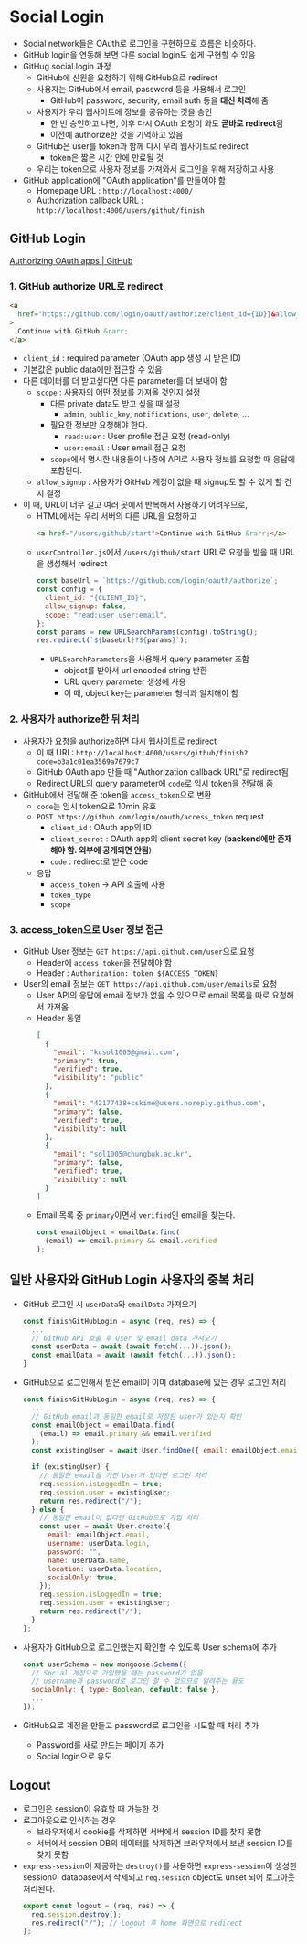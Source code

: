 # Social Login

- Social network들은 OAuth로 로그인을 구현하므로 흐름은 비슷하다.
- GitHub login을 연동해 보면 다른 social login도 쉽게 구현할 수 있음
- GitHug social login 과정
  - GitHub에 신원을 요청하기 위해 GitHub으로 redirect
  - 사용자는 GitHub에서 email, password 등을 사용해서 로그인
    - GitHub이 password, security, email auth 등을 **대신 처리**해 줌
  - 사용자가 우리 웹사이트에 정보를 공유하는 것을 승인
    - 한 번 승인하고 나면, 이후 다시 OAuth 요청이 와도 **곧바로 redirect**됨
    - 이전에 authorize한 것을 기억하고 있음
  - GitHub은 user를 token과 함께 다시 우리 웹사이트로 redirect
    - token은 짧은 시간 안에 만료될 것
  - 우리는 token으로 사용자 정보를 가져와서 로그인을 위해 저장하고 사용
- GitHub application에 "OAuth application"를 만들어야 함
  - Homepage URL : `http://localhost:4000/`
  - Authorization callback URL : `http://localhost:4000/users/github/finish`

## GitHub Login

[Authorizing OAuth apps | GitHub](https://docs.github.com/en/apps/oauth-apps/building-oauth-apps/authorizing-oauth-apps)

### 1. GitHub authorize URL로 redirect

```html
<a
  href="https://github.com/login/oauth/authorize?client_id={ID}}&allow_signup=false&scope=read:user user:email"
>
  Continue with GitHub &rarr;
</a>
```

- `client_id` : required parameter (OAuth app 생성 시 받은 ID)
- 기본값은 public data에만 접근할 수 있음
- 다른 데이터를 더 받고싶다면 다른 parameter를 더 보내야 함
  - `scope` : 사용자의 어떤 정보를 가져올 것인지 설정
    - 다른 private data도 받고 싶을 때 설정
      - `admin`, `public_key`, `notifications`, `user`, `delete`, ...
    - 필요한 정보만 요청해야 한다.
      - `read:user` : User profile 접근 요청 (read-only)
      - `user:email` : User email 접근 요청
    - `scope`에서 명시한 내용들이 나중에 API로 사용자 정보를 요청할 때 응답에 포함된다.
  - `allow_signup` : 사용자가 GitHub 계정이 없을 때 signup도 할 수 있게 할 건지 결정
- 이 때, URL이 너무 길고 여러 곳에서 반복해서 사용하기 어려우므로,
  - HTML에서는 우리 서버의 다른 URL을 요청하고
    ```html
    <a href="/users/github/start">Continue with GitHub &rarr;</a>
    ```
  - `userController.js`에서 `/users/github/start` URL로 요청을 받을 때 URL을 생성해서 redirect
    ```js
    const baseUrl = `https://github.com/login/oauth/authorize`;
    const config = {
      client_id: "{CLIENT_ID}",
      allow_signup: false,
      scope: "read:user user:email",
    };
    const params = new URLSearchParams(config).toString();
    res.redirect(`${baseUrl}?${params}`);
    ```
    - `URLSearchParameters`을 사용해서 query parameter 조합
      - object를 받아서 url encoded string 반환
      - URL query parameter 생성에 사용
      - 이 때, object key는 parameter 형식과 일치해야 함

### 2. 사용자가 authorize한 뒤 처리

- 사용자가 요청을 authorize하면 다시 웹사이트로 redirect
  - 이 때 URL: `http://localhost:4000/users/github/finish?code=b3a1c01ea3569a7679c7`
  - GitHub OAuth app 만들 때 "Authorization callback URL"로 redirect됨
  - Redirect URL의 query parameter에 `code`로 임시 token을 전달해 줌
- GitHub에서 전달해 준 token을 `access_token`으로 변환
  - `code`는 임시 token으로 10min 유효
  - `POST https://github.com/login/oauth/access_token` request
    - `client_id` : OAuth app의 ID
    - `client_secret` : OAuth app의 client secret key (**backend에만 존재해야 함. 외부에 공개되면 안됨**)
    - `code` : redirect로 받은 code
  - 응답
    - `access_token` -> API 호출에 사용
    - `token_type`
    - `scope`

### 3. access_token으로 User 정보 접근

- GitHub User 정보는 `GET https://api.github.com/user`으로 요청
  - Header에 `access_token`을 전달해야 함
  - Header : `Authorization: token ${ACCESS_TOKEN}`
- User의 email 정보는 `GET https://api.github.com/user/emails`로 요청
  - User API의 응답에 email 정보가 없을 수 있으므로 email 목록을 따로 요청해서 가져옴
  - Header 동일
    ```json
    [
      {
        "email": "kcsol1005@gmail.com",
        "primary": true,
        "verified": true,
        "visibility": "public"
      },
      {
        "email": "42177438+cskime@users.noreply.github.com",
        "primary": false,
        "verified": true,
        "visibility": null
      },
      {
        "email": "sol1005@chungbuk.ac.kr",
        "primary": false,
        "verified": true,
        "visibility": null
      }
    ]
    ```
  - Email 목록 중 `primary`이면서 `verified`인 email을 찾는다.
    ```js
    const emailObject = emailData.find(
      (email) => email.primary && email.verified
    );
    ```

## 일반 사용자와 GitHub Login 사용자의 중복 처리

- GitHub 로그인 시 `userData`와 `emailData` 가져오기
  ```js
  const finishGitHubLogin = async (req, res) => {
    ...
    // GitHub API 호출 후 User 및 email data 가져오기
    const userData = await (await fetch(...)).json();
    const emailData = await (await fetch(...)).json();
  }
  ```
- GitHub으로 로그인해서 받은 email이 이미 database에 있는 경우 로그인 처리

  ```js
  const finishGitHubLogin = async (req, res) => {
    ...
    // GitHub email과 동일한 email로 저장된 user가 있는지 확인
    const emailObject = emailData.find(
      (email) => email.primary && email.verified
    );
    const existingUser = await User.findOne({ email: emailObject.email });

    if (existingUser) {
      // 동일한 email을 가진 User가 있다면 로그인 처리
      req.session.isLoggedIn = true;
      req.session.user = existingUser;
      return res.redirect("/");
    } else {
      // 동일한 email이 없다면 GitHub으로 가입 처리
      const user = await User.create({
        email: emailObject.email,
        username: userData.login,
        password: "",
        name: userData.name,
        location: userData.location,
        socialOnly: true,
      });
      req.session.isLoggedIn = true;
      req.session.user = existingUser;
      return res.redirect("/");
    }
  };
  ```

- 사용자가 GitHub으로 로그인했는지 확인할 수 있도록 User schema에 추가

  ```js
  const userSchema = new mongoose.Schema({
    // Social 계정으로 가입했을 때는 password가 없음
    // username과 password로 로그인 할 수 없으므로 알려주는 용도
    socialOnly: { type: Boolean, default: false },
    ...
  });
  ```

- GitHub으로 계정을 만들고 password로 로그인을 시도할 때 처리 추가
  - Password를 새로 만드는 페이지 추가
  - Social login으로 유도

## Logout

- 로그인은 session이 유효할 때 가능한 것
- 로그아웃으로 인식하는 경우
  - 브라우저에서 cookie를 삭제하면 서버에서 session ID를 찾지 못함
  - 서버에서 session DB의 데이터를 삭제하면 브라우저에서 보낸 session ID를 찾지 못함
- `express-session`이 제공하는 `destroy()`를 사용하면 `express-session`이 생성한 session이 database에서 삭제되고 `req.session` object도 unset 되어 로그아웃 처리된다.
  ```js
  export const logout = (req, res) => {
    req.session.destroy();
    res.redirect("/"); // Logout 후 home 화면으로 redirect
  };
  ```
